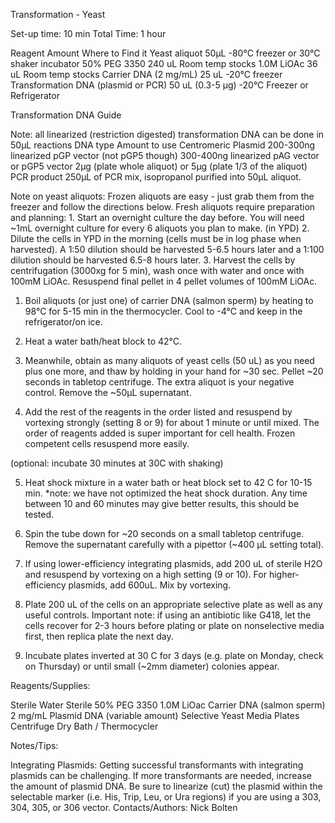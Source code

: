 Transformation - Yeast

Set-up time: 10 min
Total Time: 1 hour


Reagent
Amount
Where to Find it
Yeast aliquot
50µL
-80°C freezer or 30°C shaker incubator
50% PEG 3350
240 uL
Room temp stocks
1.0M LiOAc
36 uL
Room temp stocks
Carrier DNA (2 mg/mL)
25 uL
-20°C freezer
Transformation DNA (plasmid or PCR)
50 uL (0.3-5 µg)
-20°C Freezer or Refrigerator

Transformation DNA Guide

Note: all linearized (restriction digested) transformation DNA can be done in 50µL reactions
DNA type
Amount to use
Centromeric Plasmid
200-300ng
linearized pGP vector (not pGP5 though)
300-400ng
linearized pAG vector or pGP5 vector
2µg (plate whole aliquot) or 5µg (plate 1/3 of the aliquot)
PCR product
250µL of PCR mix, isopropanol purified into 50µL aliquot.

Note on yeast aliquots:
    Frozen aliquots are easy - just grab them from the freezer and follow the directions below.
    Fresh aliquots require preparation and planning:
	    1. Start an overnight culture the day before. You will need ~1mL overnight culture for every 6 aliquots you plan to make. (in YPD)
	    2. Dilute the cells in YPD in the morning (cells must be in log phase when harvested). A 1:50 dilution should be harvested 5-6.5 hours later and a 1:100 dilution should be harvested 6.5-8 hours later.
   	 3. Harvest the cells by centrifugation (3000xg for 5 min), wash once with water and once with 100mM LiOAc. Resuspend final pellet in 4 pellet volumes of 100mM LiOAc.


1. Boil aliquots (or just one) of carrier DNA (salmon sperm) by heating to 98°C for 5-15 min in the thermocycler.  Cool to -4°C and keep in the refrigerator/on ice.

2. Heat a water bath/heat block to 42°C.

3. Meanwhile, obtain as many aliquots of yeast cells (50 uL) as you need plus one more, and thaw by holding in your hand for ~30 sec.  Pellet ~20 seconds in tabletop centrifuge.  The extra aliquot is your negative control. Remove the ~50µL supernatant.

4. Add the rest of the reagents in the order listed and resuspend by vortexing strongly (setting 8 or 9) for about 1 minute or until mixed.  The order of reagents added is super important for cell health. Frozen competent cells resuspend more easily.

(optional: incubate 30 minutes at 30C with shaking)

5. Heat shock mixture in a water bath or heat block set to 42 C for 10-15 min. *note: we have not optimized the heat shock duration.  Any time between 10 and 60 minutes may give better results, this should be tested.

6. Spin the tube down for ~20 seconds on a small tabletop centrifuge.  Remove the supernatant carefully with a pipettor (~400 µL setting total).

7. If using lower-efficiency integrating plasmids, add 200 uL of sterile H2O and resuspend by vortexing on a high setting (9 or 10). For higher-efficiency plasmids, add 600uL.  Mix by vortexing.

8. Plate 200 uL of the cells on an appropriate selective plate as well as any useful controls. Important note: if using an antibiotic like G418, let the cells recover for 2-3 hours before plating or plate on nonselective media first, then replica plate the next day.

9. Incubate plates inverted at 30 C for 3 days (e.g. plate on Monday, check on Thursday) or until small (~2mm diameter) colonies appear.


Reagents/Supplies:


Sterile Water
Sterile 50% PEG 3350
1.0M LiOac
Carrier DNA (salmon sperm) 2 mg/mL
Plasmid DNA (variable amount)
Selective Yeast Media Plates
Centrifuge
Dry Bath / Thermocycler

Notes/Tips:

Integrating Plasmids:
Getting successful transformants with integrating plasmids can be challenging.  If more transformants are needed, increase the amount of plasmid DNA.  Be sure to linearize (cut) the plasmid within the selectable marker (i.e. His, Trip, Leu, or Ura regions) if you are using a 303, 304, 305, or 306 vector.
Contacts/Authors:
Nick Bolten
